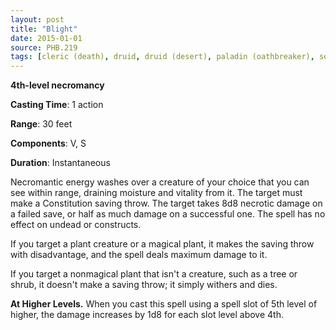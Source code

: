```yaml
---
layout: post
title: "Blight"
date: 2015-01-01
source: PHB.219
tags: [cleric (death), druid, druid (desert), paladin (oathbreaker), sorcerer, warlock, wizard, level4, necromancy]
---
```


**4th-level necromancy**

**Casting Time**: 1 action

**Range**: 30 feet

**Components**: V, S

**Duration**: Instantaneous

Necromantic energy washes over a creature of your choice that you can see within range, draining moisture and vitality from it. The target must make a Constitution saving throw. The target takes 8d8 necrotic damage on a failed save, or half as much damage on a successful one. The spell has no effect on undead or constructs.

If you target a plant creature or a magical plant, it makes the saving throw with disadvantage, and the spell deals maximum damage to it.

If you target a nonmagical plant that isn't a creature, such as a tree or shrub, it doesn't make a saving throw; it simply withers and dies.

**At Higher Levels.** When you cast this spell using a spell slot of 5th level of higher, the damage increases by 1d8 for each slot level above 4th.
